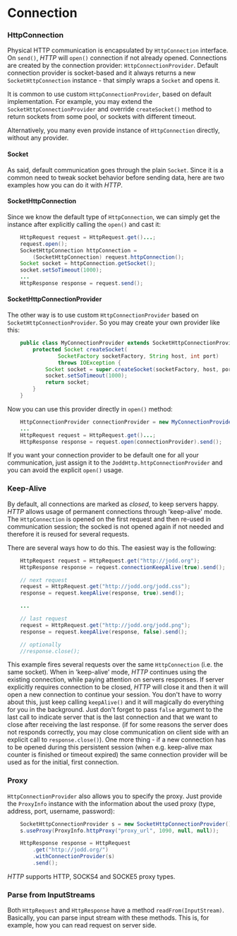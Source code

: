 # Connection

### HttpConnection

Physical HTTP communication is encapsulated by `HttpConnection` interface. On `send()`, _HTTP_ will `open()` connection if not already opened. Connections are created by the connection provider: `HttpConnectionProvider`. Default connection provider is socket-based and it always returns a new `SocketHttpConnection` instance - that simply wraps a `Socket` and opens it.

It is common to use custom `HttpConnectionProvider`, based on default implementation. For example, you may extend the `SocketHttpConnectionProvider` and override `createSocket()` method to return sockets from some pool, or sockets with different timeout.

Alternatively, you many even provide instance of `HttpConnection` directly, without any provider.

#### Socket

As said, default communication goes through the plain `Socket`. Since it is a common need to tweak socket behavior before sending data, here are two examples how you can do it with _HTTP_.

#### SocketHttpConnection

Since we know the default type of `HttpConnection`, we can simply get the instance after explicitly calling the `open()` and cast it:

```java
    HttpRequest request = HttpRequest.get()...;
    request.open();
    SocketHttpConnection httpConnection =
        (SocketHttpConnection) request.httpConnection();
    Socket socket = httpConnection.getSocket();
    socket.setSoTimeout(1000);
    ...
    HttpResponse response = request.send();
```

#### SocketHttpConnectionProvider

The other way is to use custom `HttpConnectionProvider` based on `SocketHttpConnectionProvider`. So you may create your own provider like this:

```java
    public class MyConnectionProvider extends SocketHttpConnectionProvider {
        protected Socket createSocket(
                SocketFactory socketFactory, String host, int port)
                throws IOException {
            Socket socket = super.createSocket(socketFactory, host, port);
            socket.setSoTimeout(1000);
            return socket;
        }
    }
```

Now you can use this provider directly in `open()` method:

```java
    HttpConnectionProvider connectionProvider = new MyConnectionProvider();
    ...
    HttpRequest request = HttpRequest.get()...;
    HttpResponse response = request.open(connectionProvider).send();
```

If you want your connection provider to be default one for all your communication, just assign it to the `JoddHttp.httpConnectionProvider` and you can avoid the explicit `open()` usage.

### Keep-Alive

By default, all connections are marked as _closed_, to keep servers happy. _HTTP_ allows usage of permanent connections through 'keep-alive' mode. The `HttpConnection` is opened on the first request and then re-used in communication session; the socked is not opened again if not needed and therefore it is reused for several requests.

There are several ways how to do this. The easiest way is the following:

```java
    HttpRequest request = HttpRequest.get("http://jodd.org");
    HttpResponse response = request.connectionKeepAlive(true).send();

    // next request
    request = HttpRequest.get("http://jodd.org/jodd.css");
    response = request.keepAlive(response, true).send();

    ...

    // last request
    request = HttpRequest.get("http://jodd.org/jodd.png");
    response = request.keepAlive(response, false).send();

    // optionally
    //response.close();
```

This example fires several requests over the same `HttpConnection` \(i.e. the same socket\). When in 'keep-alive' mode, _HTTP_ continues using the existing connection, while paying attention on servers responses. If server explicitly requires connection to be closed, _HTTP_ will close it and then it will open a new connection to continue your session. You don't have to worry about this, just keep calling `keepAlive()` and it will magically do everything for you in the background. Just don't forget to pass `false` argument to the last call to indicate server that is the last connection and that we want to close after receiving the last response. \(if for some reasons the server does not responds correctly, you may close communication on client side with an explicit call to `response.close()`\). One more thing - if a new connection has to be opened during this persistent session \(when e.g. keep-alive max counter is finished or timeout expired\) the same connection provider will be used as for the initial, first connection.

### Proxy

`HttpConnectionProvider` also allows you to specify the proxy. Just provide the `ProxyInfo` instance with the information about the used proxy \(type, address, port, username, password\):

```java
    SocketHttpConnectionProvider s = new SocketHttpConnectionProvider();
    s.useProxy(ProxyInfo.httpProxy("proxy_url", 1090, null, null));

    HttpResponse response = HttpRequest
        .get("http://jodd.org/")
        .withConnectionProvider(s)
        .send();
```

_HTTP_ supports HTTP, SOCKS4 and SOCKE5 proxy types.

### Parse from InputStreams

Both `HttpRequest` and `HttpResponse` have a method `readFrom(InputStream)`. Basically, you can parse input stream with these methods. This is, for example, how you can read request on server side.

